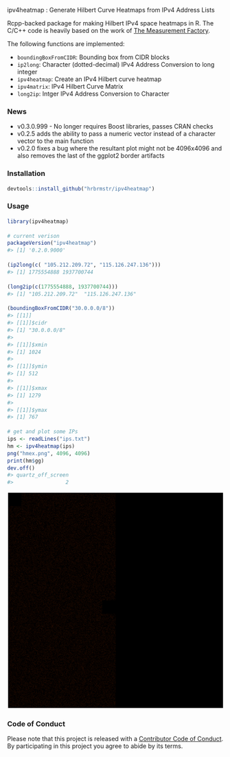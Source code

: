 <!-- README.md is generated from README.Rmd. Please edit that file -->
ipv4heatmap : Generate Hilbert Curve Heatmaps from IPv4 Address Lists

Rcpp-backed package for making Hilbert IPv4 space heatmaps in R. The C/C++ code is heavily based on the work of [The Measurement Factory](http://maps.measurement-factory.com/).

The following functions are implemented:

-   `boundingBoxFromCIDR`: Bounding box from CIDR blocks
-   `ip2long`: Character (dotted-decimal) IPv4 Address Conversion to long integer
-   `ipv4heatmap`: Create an IPv4 Hilbert curve heatmap
-   `ipv4matrix`: IPv4 Hilbert Curve Matrix
-   `long2ip`: Intger IPv4 Address Conversion to Character

### News

-   v0.3.0.999 - No longer requires Boost libraries, passes CRAN checks
-   v0.2.5 adds the ability to pass a numeric vector instead of a character vector to the main function
-   v0.2.0 fixes a bug where the resultant plot might not be 4096x4096 and also removes the last of the ggplot2 border artifacts

### Installation

``` r
devtools::install_github("hrbrmstr/ipv4heatmap")
```

### Usage

``` r
library(ipv4heatmap)

# current verison
packageVersion("ipv4heatmap")
#> [1] '0.2.0.9000'

(ip2long(c( "105.212.209.72", "115.126.247.136")))
#> [1] 1775554888 1937700744

(long2ip(c(1775554888, 1937700744)))
#> [1] "105.212.209.72"  "115.126.247.136"

(boundingBoxFromCIDR("30.0.0.0/8"))
#> [[1]]
#> [[1]]$cidr
#> [1] "30.0.0.0/8"
#> 
#> [[1]]$xmin
#> [1] 1024
#> 
#> [[1]]$ymin
#> [1] 512
#> 
#> [[1]]$xmax
#> [1] 1279
#> 
#> [[1]]$ymax
#> [1] 767

# get and plot some IPs
ips <- readLines("ips.txt")
hm <- ipv4heatmap(ips)
png("hmex.png", 4096, 4096)
print(hm$gg)
dev.off()
#> quartz_off_screen 
#>                 2
```

![](hmex.png)

### Code of Conduct

Please note that this project is released with a [Contributor Code of Conduct](CONDUCT.md). By participating in this project you agree to abide by its terms.
